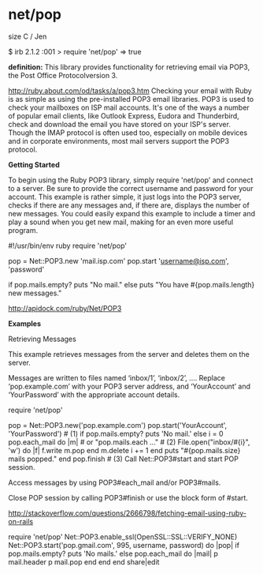 # net/pop

size C / Jen

$ irb
2.1.2 :001 > require 'net/pop'
 => true

**definition:**
This library provides functionality for retrieving email via POP3, the Post Office Protocolversion 3.

http://ruby.about.com/od/tasks/a/pop3.htm
Checking your email with Ruby is as simple as using the pre-installed POP3 email libraries. POP3 is used to check your mailboxes on ISP mail accounts. It's one of the ways a number of popular email clients, like Outlook Express, Eudora and Thunderbird, check and download the email you have stored on your ISP's server. Though the IMAP protocol is often used too, especially on mobile devices and in corporate environments, most mail servers support the POP3 protocol.

**Getting Started**

To begin using the Ruby POP3 library, simply require 'net/pop' and connect to a server. Be sure to provide the correct username and password for your account. This example is rather simple, it just logs into the POP3 server, checks if there are any messages and, if there are, displays the number of new messages. You could easily expand this example to include a timer and play a sound when you get new mail, making for an even more useful program.

 #!/usr/bin/env ruby
 require 'net/pop'

 pop = Net::POP3.new 'mail.isp.com'
 pop.start 'username@isp.com', 'password'

 if pop.mails.empty?
   puts "No mail."
 else
   puts "You have #{pop.mails.length} new messages."

http://apidock.com/ruby/Net/POP3

**Examples**

Retrieving Messages

This example retrieves messages from the server and deletes them on the server.

Messages are written to files named ‘inbox/1’, ‘inbox/2’, .… Replace ‘pop.example.com’ with your POP3 server address, and ‘YourAccount’ and ‘YourPassword’ with the appropriate account details.

require 'net/pop'

pop = Net::POP3.new('pop.example.com')
pop.start('YourAccount', 'YourPassword')             # (1)
if pop.mails.empty?
  puts 'No mail.'
else
  i = 0
  pop.each_mail do |m|   # or "pop.mails.each ..."   # (2)
    File.open("inbox/#{i}", 'w') do |f|
      f.write m.pop
    end
    m.delete
    i += 1
  end
  puts "#{pop.mails.size} mails popped."
end
pop.finish                                           # (3)
Call Net::POP3#start and start POP session.

Access messages by using POP3#each_mail and/or POP3#mails.

Close POP session by calling POP3#finish or use the block form of #start.

http://stackoverflow.com/questions/2666798/fetching-email-using-ruby-on-rails

require 'net/pop' Net::POP3.enable_ssl(OpenSSL::SSL::VERIFY_NONE) Net::POP3.start('pop.gmail.com', 995, username, password) do |pop| if pop.mails.empty? puts 'No mails.' else pop.each_mail do |mail| p mail.header p mail.pop end end end
share|edit
